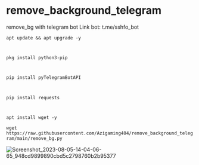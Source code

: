 # remove_background_telegram
remove_bg with telegram bot
Link bot: t.me/sshfo_bot

`apt update && apt upgrade -y`
#
`pkg install python3-pip`
#
`pip install pyTelegramBotAPI`
#
`pip install requests`
#
`apt install wget -y`

`wget https://raw.githubusercontent.com/Azigaming404/remove_background_telegram/main/remove_bg.py`

![Screenshot_2023-08-05-14-04-06-65_948cd9899890cbd5c2798760b2b95377](https://github.com/Azigaming404/remove_background_telegram/assets/120331083/ed425462-d6c1-4251-a3be-f5ae695b2f1e)


